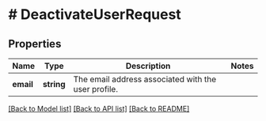 # # DeactivateUserRequest

## Properties

Name | Type | Description | Notes
------------ | ------------- | ------------- | -------------
**email** | **string** | The email address associated with the user profile. | 

[[Back to Model list]](../../README.md#documentation-for-models) [[Back to API list]](../../README.md#documentation-for-api-endpoints) [[Back to README]](../../README.md)



